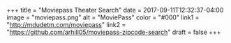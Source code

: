 +++
title = "Moviepass Theater Search"
date = 2017-09-11T12:32:37-04:00
image = "moviepass.png"
alt = "MoviePass"
color = "#000"
link1 = "http://mdudetm.com/moviepass"
link2 = "https://github.com/arhill05/moviepass-zipcode-search"
draft = false
+++
